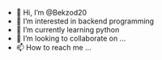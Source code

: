 - 👋 Hi, I’m @Bekzod20
- 👀 I’m interested in backend programming
- 🌱 I’m currently learning python
- 💞️ I’m looking to collaborate on ...
- 📫 How to reach me ...

<!---
Bekzod20/Bekzod20 is a ✨ special ✨ repository because its `README.md` (this file) appears on your GitHub profile.
You can click the Preview link to take a look at your changes.
--->
